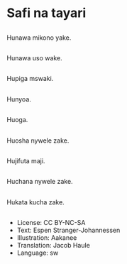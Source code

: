 # Safi na tayari

##
Hunawa mikono yake.

##
Hunawa uso wake.

##
Hupiga mswaki.

##
Hunyoa.

##
Huoga.

##
Huosha nywele zake.

##
Hujifuta maji.

##
Huchana nywele zake.

##
Hukata kucha zake.

##
* License: CC BY-NC-SA
* Text: Espen Stranger-Johannessen
* Illustration: Aakanee
* Translation: Jacob Haule
* Language: sw
